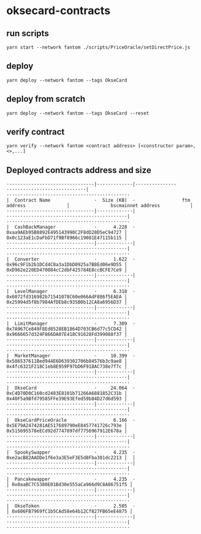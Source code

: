 # oksecard-contracts

## run scripts

    yarn start --network fantom ./scripts/PriceOracle/setDirectPrice.js

## deploy

    yarn deploy --network fantom --tags OkseCard

## deploy from scratch

    yarn deploy --network fantom --tags OkseCard --reset

## verify contract

    yarn verify --network fantom <contract address> [<constructor param>, <>,...]

## Deployed contracts address and size

    ·-------------------------------|-------------|---------------·····························|·············································
    |  Contract Name                ·  Size (KB)  ·                 ftm  address               │               bscmainnet address           │
    ································|·············|············································|·············································
    |  CashBackManager              ·      4.228  · 0xaa9AEb95B8892E495143990C2F8dD28D5eC94727 │ 0x0c123aE1cDaFbD71f9Bf8966c19081E47115b115 │
    ································|·············|············································|·············································
    |  Converter                    ·      1.622  · 0x96c9F1b2b1DCd4C8a3a1DbD0925a7B8Ed06e9D55 │ 0xD962e220ED470084cC2dbF425784E8ccBCFE7Ce9 │
    ································|·············|············································|·············································
    |  LevelManager                 ·      6.318  · 0x6072fd316982b71541078C60e066AdF886f5EAEA │ 0x25994d5f8b7984AfDEb8c935B0b12CA8a6956D37 │
    ································|·············|············································|·············································
    |  LimitManager                 ·      7.309  · 0x7A967Ce849F8Ed8528EB1864D703CB6d77c5CD42 │ 0x9666657d324F866DA07E418C91628Fd399088f37 │
    ································|·············|············································|·············································
    |  MarketManager                ·     10.399  · 0x586537611Bed944E6D639302706b84576b3c9ae8 │ 0x4fc6321F218C1eb8E959F97bD6F918AC738e7f7c │
    ································|·············|············································|·············································
    |  OkseCard                     ·     24.064  · 0xC4D70D0C160cd2483E8101b71266A6881852C31b │ 0x40F5a9Bfd79585FFe39E93Efed59b84D27d6d593 │
    ································|·············|············································|·············································
    |  OkseCardPriceOracle          ·      6.166  · 0x5E79A2474281AE517689790eE8457741726c793e │ 0x515695578eECd92d7747897df7756967912E678a │
    ································|·············|············································|·············································
    |  SpookySwapper                ·      4.235  · 0xe2acB82AADDe1f6e3a3E5eF3E5d8Fba381dc2213 │  │
    ································|·············|············································|·············································
    |  Pancakewapper                ·      4.235  ·                                            │ 0x0aaBC7C5380E01Bd30e555aCa966d9C8A86751f5 │
    ································|·············|············································|·············································
    |  OkseToken                    ·      2.505  ·                                            │ 0x606FB7969fC1b5CAd58e64b12Cf827FB65eE4875 │
    ································|·············|············································|·············································



